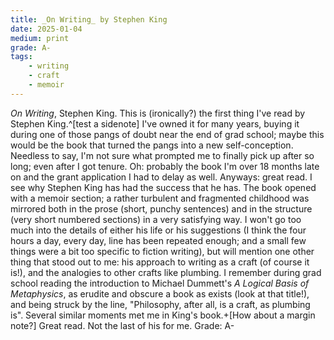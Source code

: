 ```yaml
---
title: _On Writing_ by Stephen King
date: 2025-01-04
medium: print 
grade: A-
tags:
    - writing
    - craft 
    - memoir
---
```


_On Writing_, Stephen King.  This is (ironically?) the first thing I've read by Stephen King.^[test a sidenote]  I've owned it for many years, buying it during one of those pangs of doubt near the end of grad school; maybe this would be the book that turned the pangs into a new self-conception.  Needless to say, I'm not sure what prompted me to finally pick up after so long; even after I got tenure.  Oh: probably the book I'm over 18 months late on and the grant application I had to delay as well.  Anyways: great read.  I see why Stephen King has had the success that he has.  The book opened with a memoir section; a rather turbulent and fragmented childhood was mirrored both in the prose (short, punchy sentences) and in the structure (very short numbered sections) in a very satisfying way.  I won't go too much into the details of either his life or his suggestions (I think the four hours a day, every day, line has been repeated enough; and a small few things were a bit too specific to fiction writing), but will mention one other thing that stood out to me: his approach to writing as a craft (of course it is!), and the analogies to other crafts like plumbing.  I remember during grad school reading the introduction to Michael Dummett's _A Logical Basis of Metaphysics_, as erudite and obscure a book as exists (look at that title!), and being struck by the line, "Philosophy, after all, is a craft, as plumbing is".  Several similar moments met me in King's book.+[How about a margin note?]  Great read.  Not the last of his for me.  Grade:  A-